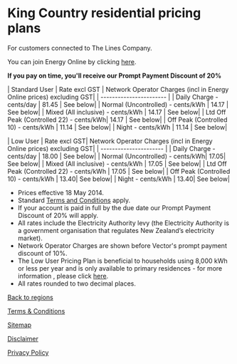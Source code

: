 # King Country residential pricing plans
For customers connected to The Lines Company.


You can join Energy Online by clicking [here](http://www.energyonline.co.nz/Default.aspx?tabid=98).

**If you pay on time, you'll receive our Prompt Payment Discount of 20%**


| Standard User	| Rate excl GST	| Network Operator Charges (incl in Energy Online prices) excluding GST| 
| ----------------------- | 
| Daily Charge - cents/day	| 81.45	| See below| 
| Normal (Uncontrolled) - cents/kWh	| 14.17	| See below| 
| Mixed (All inclusive) - cents/kWh	| 14.17	| See below| 
| Ltd Off Peak (Controlled 22) - cents/kWh| 	14.17	| See below| 
| Off Peak (Controlled 10) - cents/kWh	| 11.14	| See below| 
| Night - cents/kWh	| 11.14	| See below| 
 

| Low User	| Rate excl GST| 	Network Operator Charges (incl in Energy Online prices) excluding GST| 
| ---------------------- | 
| Daily Charge - cents/day	| 18.00	| See below| 
| Normal (Uncontrolled) - cents/kWh| 	17.05| 	See below| 
| Mixed (All inclusive) - cents/kWh	| 17.05	| See below| 
| Ltd Off Peak (Controlled 22) - cents/kWh	| 17.05	| See below| 
| Off Peak (Controlled 10) - cents/kWh	| 13.40| 	See below| 
| Night - cents/kWh	| 13.40| 	See below| 

- Prices effective 18 May 2014.
- Standard [Terms and Conditions](http://www.energyonline.co.nz/Default.aspx?tabid=169) apply.
- If your account is paid in full by the due date our Prompt Payment Discount of 20% will apply.
- All rates include the Electricity Authority levy (the Electricity Authority is a government organisation that regulates New Zealand’s electricity market).
- Network Operator Charges are shown before Vector's prompt payment discount of 10%.
- The Low User Pricing Plan is beneficial to households using 8,000 kWh or less per year and is only available to primary residences - for more information , please click [here](http://www.energyonline.co.nz/Default.aspx?tabid=148).
- All rates rounded to two decimal places.


[Back to regions](http://www.energyonline.co.nz/residential/pricing_plans/residential_electricity_pricing_plans)

[Terms & Conditions](http://www.energyonline.co.nz/terms)

[Sitemap](http://www.energyonline.co.nz/home/site_map)

[Disclaimer](http://www.energyonline.co.nz/home/site_map/disclaimer)

[Privacy Policy](http://www.energyonline.co.nz/home/site_map/privacy_policy)
